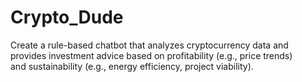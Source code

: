 # Crypto_Dude
Create a rule-based chatbot that analyzes cryptocurrency data and provides investment advice based on profitability (e.g., price trends) and sustainability (e.g., energy efficiency, project viability).
